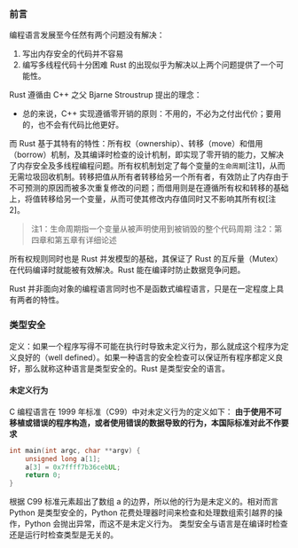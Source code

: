 ### 前言
编程语言发展至今任然有两个问题没有解决：

1. 写出内存安全的代码并不容易
2. 编写多线程代码十分困难
   Rust 的出现似乎为解决以上两个问题提供了一个可能性。

Rust 遵循由 C++ 之父 Bjarne Stroustrup 提出的理念：

- 总的来说，C++ 实现遵循零开销的原则：不用的，不必为之付出代价；要用的，也不会有代码比他更好。

而 Rust 基于其特有的特性：所有权（ownership）、转移（move）和借用（borrow）机制，及其编译时检查的设计机制，即实现了零开销的能力，又解决了内存安全及多线程编程问题。所有权机制划定了每个变量的`生命周期`[注1]，从而无需垃圾回收机制。转移把值从所有者转移给另一个所有者，有效防止了内存由于不可预测的原因而被多次重复修改的问题；而借用则是在遵循所有权和转移的基础上，将值转移给另一个变量，从而可使其修改内存值同时又不影响其所有权[注2]。

> 注1：生命周期指一个变量从被声明使用到被销毁的整个代码周期
> 注2：第四章和第五章有详细论述

所有权规则同时也是 Rust 并发模型的基础，其保证了 Rust 的互斥量（Mutex）在代码编译时就能被有效解决。Rust 能在编译时防止数据竞争问题。

Rust 并非面向对象的编程语言同时也不是函数式编程语言，只是在一定程度上具有两者的特性。

### 类型安全

定义：如果一个程序写得不可能在执行时导致未定义行为，那么就成这个程序为定义良好的（well defined）。如果一种语言的安全检查可以保证所有程序都定义良好，那么就称这种语言是类型安全的。Rust 是类型安全的语言。

#### 未定义行为

C 编程语言在 1999 年标准（C99）中对未定义行为的定义如下：
    **由于使用不可移植或错误的程序构造，或者使用错误的数据导致的行为，本国际标准对此不作要求**

``` C
int main(int argc, char **argv) {
    unsigned long a[1];
    a[3] = 0x7ffff7b36cebUL;
    return 0;
}
```

根据 C99 标准元素超出了数组 a 的边界，所以他的行为是未定义的。相对而言 Python 是类型安全的，Python 花费处理器时间来检查和处理数组索引越界的操作，Python 会抛出异常，而这不是未定义行为。
类型安全与语言是在编译时检查还是运行时检查类型是无关的。
